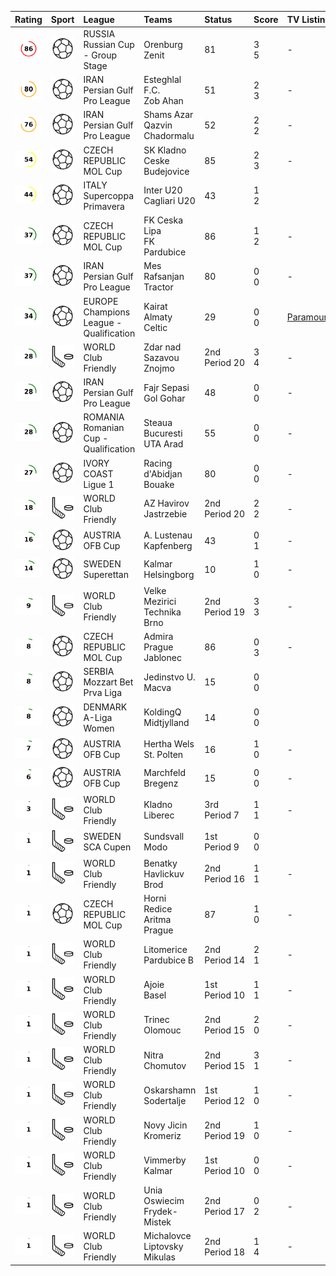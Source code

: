 | Rating                                                                                                                                 | Sport                                                                                                            | League                                     | Teams                           | Status        | Score   | TV Listing                                                                          |
|:---------------------------------------------------------------------------------------------------------------------------------------|:-----------------------------------------------------------------------------------------------------------------|:-------------------------------------------|:--------------------------------|:--------------|:--------|:------------------------------------------------------------------------------------|
| <img src="https://raw.githubusercontent.com/BlakeDuncan25/Donut-SVG-Ratings/bac4e4a278175106499642192132b1786a9aec38/86.svg" alt="86"> | <img src="https://raw.githubusercontent.com/BlakeDuncan25/Donut-SVG-Ratings/master/soccer.png" alt="Soccer">     | RUSSIA<br>Russian Cup - Group Stage        | Orenburg<br>Zenit               | 81            | 3<br>5  | -                                                                                   |
| <img src="https://raw.githubusercontent.com/BlakeDuncan25/Donut-SVG-Ratings/bac4e4a278175106499642192132b1786a9aec38/80.svg" alt="80"> | <img src="https://raw.githubusercontent.com/BlakeDuncan25/Donut-SVG-Ratings/master/soccer.png" alt="Soccer">     | IRAN<br>Persian Gulf Pro League            | Esteghlal F.C.<br>Zob Ahan      | 51            | 2<br>3  | -                                                                                   |
| <img src="https://raw.githubusercontent.com/BlakeDuncan25/Donut-SVG-Ratings/bac4e4a278175106499642192132b1786a9aec38/76.svg" alt="76"> | <img src="https://raw.githubusercontent.com/BlakeDuncan25/Donut-SVG-Ratings/master/soccer.png" alt="Soccer">     | IRAN<br>Persian Gulf Pro League            | Shams Azar Qazvin<br>Chadormalu | 52            | 2<br>2  | -                                                                                   |
| <img src="https://raw.githubusercontent.com/BlakeDuncan25/Donut-SVG-Ratings/bac4e4a278175106499642192132b1786a9aec38/54.svg" alt="54"> | <img src="https://raw.githubusercontent.com/BlakeDuncan25/Donut-SVG-Ratings/master/soccer.png" alt="Soccer">     | CZECH REPUBLIC<br>MOL Cup                  | SK Kladno<br>Ceske Budejovice   | 85            | 2<br>3  | -                                                                                   |
| <img src="https://raw.githubusercontent.com/BlakeDuncan25/Donut-SVG-Ratings/bac4e4a278175106499642192132b1786a9aec38/44.svg" alt="44"> | <img src="https://raw.githubusercontent.com/BlakeDuncan25/Donut-SVG-Ratings/master/soccer.png" alt="Soccer">     | ITALY<br>Supercoppa Primavera              | Inter U20<br>Cagliari U20       | 43            | 1<br>2  | <a href="#N/A"></a>                                                                 |
| <img src="https://raw.githubusercontent.com/BlakeDuncan25/Donut-SVG-Ratings/bac4e4a278175106499642192132b1786a9aec38/37.svg" alt="37"> | <img src="https://raw.githubusercontent.com/BlakeDuncan25/Donut-SVG-Ratings/master/soccer.png" alt="Soccer">     | CZECH REPUBLIC<br>MOL Cup                  | FK Ceska Lipa<br>FK Pardubice   | 86            | 1<br>2  | -                                                                                   |
| <img src="https://raw.githubusercontent.com/BlakeDuncan25/Donut-SVG-Ratings/bac4e4a278175106499642192132b1786a9aec38/37.svg" alt="37"> | <img src="https://raw.githubusercontent.com/BlakeDuncan25/Donut-SVG-Ratings/master/soccer.png" alt="Soccer">     | IRAN<br>Persian Gulf Pro League            | Mes Rafsanjan<br>Tractor        | 80            | 0<br>0  | -                                                                                   |
| <img src="https://raw.githubusercontent.com/BlakeDuncan25/Donut-SVG-Ratings/bac4e4a278175106499642192132b1786a9aec38/34.svg" alt="34"> | <img src="https://raw.githubusercontent.com/BlakeDuncan25/Donut-SVG-Ratings/master/soccer.png" alt="Soccer">     | EUROPE<br>Champions League - Qualification | Kairat Almaty<br>Celtic         | 29            | 0<br>0  | <a href="https://www.paramountplus.com/shows/uefa-champions-league/">Paramount+</a> |
| <img src="https://raw.githubusercontent.com/BlakeDuncan25/Donut-SVG-Ratings/bac4e4a278175106499642192132b1786a9aec38/28.svg" alt="28"> | <img src="https://raw.githubusercontent.com/BlakeDuncan25/Donut-SVG-Ratings/master/hockey.png" alt="Ice Hockey"> | WORLD<br>Club Friendly                     | Zdar nad Sazavou<br>Znojmo      | 2nd Period 20 | 3<br>4  | -                                                                                   |
| <img src="https://raw.githubusercontent.com/BlakeDuncan25/Donut-SVG-Ratings/bac4e4a278175106499642192132b1786a9aec38/28.svg" alt="28"> | <img src="https://raw.githubusercontent.com/BlakeDuncan25/Donut-SVG-Ratings/master/soccer.png" alt="Soccer">     | IRAN<br>Persian Gulf Pro League            | Fajr Sepasi<br>Gol Gohar        | 48            | 0<br>0  | -                                                                                   |
| <img src="https://raw.githubusercontent.com/BlakeDuncan25/Donut-SVG-Ratings/bac4e4a278175106499642192132b1786a9aec38/28.svg" alt="28"> | <img src="https://raw.githubusercontent.com/BlakeDuncan25/Donut-SVG-Ratings/master/soccer.png" alt="Soccer">     | ROMANIA<br>Romanian Cup - Qualification    | Steaua Bucuresti<br>UTA Arad    | 55            | 0<br>0  | -                                                                                   |
| <img src="https://raw.githubusercontent.com/BlakeDuncan25/Donut-SVG-Ratings/bac4e4a278175106499642192132b1786a9aec38/27.svg" alt="27"> | <img src="https://raw.githubusercontent.com/BlakeDuncan25/Donut-SVG-Ratings/master/soccer.png" alt="Soccer">     | IVORY COAST<br>Ligue 1                     | Racing d'Abidjan<br>Bouake      | 80            | 0<br>0  | -                                                                                   |
| <img src="https://raw.githubusercontent.com/BlakeDuncan25/Donut-SVG-Ratings/bac4e4a278175106499642192132b1786a9aec38/18.svg" alt="18"> | <img src="https://raw.githubusercontent.com/BlakeDuncan25/Donut-SVG-Ratings/master/hockey.png" alt="Ice Hockey"> | WORLD<br>Club Friendly                     | AZ Havirov<br>Jastrzebie        | 2nd Period 20 | 2<br>2  | -                                                                                   |
| <img src="https://raw.githubusercontent.com/BlakeDuncan25/Donut-SVG-Ratings/bac4e4a278175106499642192132b1786a9aec38/16.svg" alt="16"> | <img src="https://raw.githubusercontent.com/BlakeDuncan25/Donut-SVG-Ratings/master/soccer.png" alt="Soccer">     | AUSTRIA<br>OFB Cup                         | A. Lustenau<br>Kapfenberg       | 43            | 0<br>1  | -                                                                                   |
| <img src="https://raw.githubusercontent.com/BlakeDuncan25/Donut-SVG-Ratings/bac4e4a278175106499642192132b1786a9aec38/14.svg" alt="14"> | <img src="https://raw.githubusercontent.com/BlakeDuncan25/Donut-SVG-Ratings/master/soccer.png" alt="Soccer">     | SWEDEN<br>Superettan                       | Kalmar<br>Helsingborg           | 10            | 1<br>0  | -                                                                                   |
| <img src="https://raw.githubusercontent.com/BlakeDuncan25/Donut-SVG-Ratings/bac4e4a278175106499642192132b1786a9aec38/9.svg" alt="9">   | <img src="https://raw.githubusercontent.com/BlakeDuncan25/Donut-SVG-Ratings/master/hockey.png" alt="Ice Hockey"> | WORLD<br>Club Friendly                     | Velke Mezirici<br>Technika Brno | 2nd Period 19 | 3<br>3  | -                                                                                   |
| <img src="https://raw.githubusercontent.com/BlakeDuncan25/Donut-SVG-Ratings/bac4e4a278175106499642192132b1786a9aec38/8.svg" alt="8">   | <img src="https://raw.githubusercontent.com/BlakeDuncan25/Donut-SVG-Ratings/master/soccer.png" alt="Soccer">     | CZECH REPUBLIC<br>MOL Cup                  | Admira Prague<br>Jablonec       | 86            | 0<br>3  | -                                                                                   |
| <img src="https://raw.githubusercontent.com/BlakeDuncan25/Donut-SVG-Ratings/bac4e4a278175106499642192132b1786a9aec38/8.svg" alt="8">   | <img src="https://raw.githubusercontent.com/BlakeDuncan25/Donut-SVG-Ratings/master/soccer.png" alt="Soccer">     | SERBIA<br>Mozzart Bet Prva Liga            | Jedinstvo U.<br>Macva           | 15            | 0<br>0  | <a href="#N/A"></a>                                                                 |
| <img src="https://raw.githubusercontent.com/BlakeDuncan25/Donut-SVG-Ratings/bac4e4a278175106499642192132b1786a9aec38/8.svg" alt="8">   | <img src="https://raw.githubusercontent.com/BlakeDuncan25/Donut-SVG-Ratings/master/soccer.png" alt="Soccer">     | DENMARK<br>A-Liga Women                    | KoldingQ<br>Midtjylland         | 14            | 0<br>0  | <a href="#N/A"></a>                                                                 |
| <img src="https://raw.githubusercontent.com/BlakeDuncan25/Donut-SVG-Ratings/bac4e4a278175106499642192132b1786a9aec38/7.svg" alt="7">   | <img src="https://raw.githubusercontent.com/BlakeDuncan25/Donut-SVG-Ratings/master/soccer.png" alt="Soccer">     | AUSTRIA<br>OFB Cup                         | Hertha Wels<br>St. Polten       | 16            | 1<br>0  | -                                                                                   |
| <img src="https://raw.githubusercontent.com/BlakeDuncan25/Donut-SVG-Ratings/bac4e4a278175106499642192132b1786a9aec38/6.svg" alt="6">   | <img src="https://raw.githubusercontent.com/BlakeDuncan25/Donut-SVG-Ratings/master/soccer.png" alt="Soccer">     | AUSTRIA<br>OFB Cup                         | Marchfeld<br>Bregenz            | 15            | 0<br>0  | -                                                                                   |
| <img src="https://raw.githubusercontent.com/BlakeDuncan25/Donut-SVG-Ratings/bac4e4a278175106499642192132b1786a9aec38/3.svg" alt="3">   | <img src="https://raw.githubusercontent.com/BlakeDuncan25/Donut-SVG-Ratings/master/hockey.png" alt="Ice Hockey"> | WORLD<br>Club Friendly                     | Kladno<br>Liberec               | 3rd Period 7  | 1<br>1  | -                                                                                   |
| <img src="https://raw.githubusercontent.com/BlakeDuncan25/Donut-SVG-Ratings/bac4e4a278175106499642192132b1786a9aec38/1.svg" alt="1">   | <img src="https://raw.githubusercontent.com/BlakeDuncan25/Donut-SVG-Ratings/master/hockey.png" alt="Ice Hockey"> | SWEDEN<br>SCA Cupen                        | Sundsvall<br>Modo               | 1st Period 9  | 0<br>0  | <a href="#N/A"></a>                                                                 |
| <img src="https://raw.githubusercontent.com/BlakeDuncan25/Donut-SVG-Ratings/bac4e4a278175106499642192132b1786a9aec38/1.svg" alt="1">   | <img src="https://raw.githubusercontent.com/BlakeDuncan25/Donut-SVG-Ratings/master/hockey.png" alt="Ice Hockey"> | WORLD<br>Club Friendly                     | Benatky<br>Havlickuv Brod       | 2nd Period 16 | 1<br>1  | -                                                                                   |
| <img src="https://raw.githubusercontent.com/BlakeDuncan25/Donut-SVG-Ratings/bac4e4a278175106499642192132b1786a9aec38/1.svg" alt="1">   | <img src="https://raw.githubusercontent.com/BlakeDuncan25/Donut-SVG-Ratings/master/soccer.png" alt="Soccer">     | CZECH REPUBLIC<br>MOL Cup                  | Horni Redice<br>Aritma Prague   | 87            | 1<br>0  | -                                                                                   |
| <img src="https://raw.githubusercontent.com/BlakeDuncan25/Donut-SVG-Ratings/bac4e4a278175106499642192132b1786a9aec38/1.svg" alt="1">   | <img src="https://raw.githubusercontent.com/BlakeDuncan25/Donut-SVG-Ratings/master/hockey.png" alt="Ice Hockey"> | WORLD<br>Club Friendly                     | Litomerice<br>Pardubice B       | 2nd Period 14 | 2<br>1  | -                                                                                   |
| <img src="https://raw.githubusercontent.com/BlakeDuncan25/Donut-SVG-Ratings/bac4e4a278175106499642192132b1786a9aec38/1.svg" alt="1">   | <img src="https://raw.githubusercontent.com/BlakeDuncan25/Donut-SVG-Ratings/master/hockey.png" alt="Ice Hockey"> | WORLD<br>Club Friendly                     | Ajoie<br>Basel                  | 1st Period 10 | 1<br>1  | -                                                                                   |
| <img src="https://raw.githubusercontent.com/BlakeDuncan25/Donut-SVG-Ratings/bac4e4a278175106499642192132b1786a9aec38/1.svg" alt="1">   | <img src="https://raw.githubusercontent.com/BlakeDuncan25/Donut-SVG-Ratings/master/hockey.png" alt="Ice Hockey"> | WORLD<br>Club Friendly                     | Trinec<br>Olomouc               | 2nd Period 15 | 2<br>0  | -                                                                                   |
| <img src="https://raw.githubusercontent.com/BlakeDuncan25/Donut-SVG-Ratings/bac4e4a278175106499642192132b1786a9aec38/1.svg" alt="1">   | <img src="https://raw.githubusercontent.com/BlakeDuncan25/Donut-SVG-Ratings/master/hockey.png" alt="Ice Hockey"> | WORLD<br>Club Friendly                     | Nitra<br>Chomutov               | 2nd Period 15 | 3<br>1  | -                                                                                   |
| <img src="https://raw.githubusercontent.com/BlakeDuncan25/Donut-SVG-Ratings/bac4e4a278175106499642192132b1786a9aec38/1.svg" alt="1">   | <img src="https://raw.githubusercontent.com/BlakeDuncan25/Donut-SVG-Ratings/master/hockey.png" alt="Ice Hockey"> | WORLD<br>Club Friendly                     | Oskarshamn<br>Sodertalje        | 1st Period 12 | 1<br>0  | -                                                                                   |
| <img src="https://raw.githubusercontent.com/BlakeDuncan25/Donut-SVG-Ratings/bac4e4a278175106499642192132b1786a9aec38/1.svg" alt="1">   | <img src="https://raw.githubusercontent.com/BlakeDuncan25/Donut-SVG-Ratings/master/hockey.png" alt="Ice Hockey"> | WORLD<br>Club Friendly                     | Novy Jicin<br>Kromeriz          | 2nd Period 19 | 1<br>0  | -                                                                                   |
| <img src="https://raw.githubusercontent.com/BlakeDuncan25/Donut-SVG-Ratings/bac4e4a278175106499642192132b1786a9aec38/1.svg" alt="1">   | <img src="https://raw.githubusercontent.com/BlakeDuncan25/Donut-SVG-Ratings/master/hockey.png" alt="Ice Hockey"> | WORLD<br>Club Friendly                     | Vimmerby<br>Kalmar              | 1st Period 10 | 0<br>0  | -                                                                                   |
| <img src="https://raw.githubusercontent.com/BlakeDuncan25/Donut-SVG-Ratings/bac4e4a278175106499642192132b1786a9aec38/1.svg" alt="1">   | <img src="https://raw.githubusercontent.com/BlakeDuncan25/Donut-SVG-Ratings/master/hockey.png" alt="Ice Hockey"> | WORLD<br>Club Friendly                     | Unia Oswiecim<br>Frydek-Mistek  | 2nd Period 17 | 0<br>2  | -                                                                                   |
| <img src="https://raw.githubusercontent.com/BlakeDuncan25/Donut-SVG-Ratings/bac4e4a278175106499642192132b1786a9aec38/1.svg" alt="1">   | <img src="https://raw.githubusercontent.com/BlakeDuncan25/Donut-SVG-Ratings/master/hockey.png" alt="Ice Hockey"> | WORLD<br>Club Friendly                     | Michalovce<br>Liptovsky Mikulas | 2nd Period 18 | 1<br>4  | -                                                                                   |